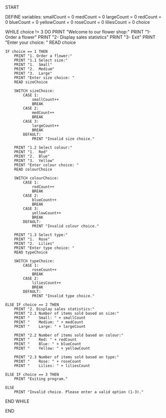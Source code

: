 START

DEFINE variables:
    smallCount = 0
    medCount = 0
    largeCount = 0
    redCount = 0
    blueCount = 0
    yellowCount = 0
    roseCount = 0
    liliesCount = 0
    choice

WHILE choice != 3 DO
    PRINT "Welcome to our flower shop:"
    PRINT "1- Order a flower"
    PRINT "2- Display sales statistics"
    PRINT "3- Exit"
    PRINT "Enter your choice: "
    READ choice

    IF choice == 1 THEN
        PRINT "1. Order a flower:"
        PRINT "1.1 Select size:"
        PRINT "1.  Small"
        PRINT "2.  Medium"
        PRINT "3.  Large"
        PRINT "Enter size choice: "
        READ sizeChoice

        SWITCH sizeChoice:
            CASE 1:
                smallCount++
                BREAK
            CASE 2:
                medCount++
                BREAK
            CASE 3:
                largeCount++
                BREAK
            DEFAULT:
                PRINT "Invalid size choice."
        
        PRINT "1.2 Select colour:"
        PRINT "1.  Red"
        PRINT "2.  Blue"
        PRINT "3.  Yellow"
        PRINT "Enter colour choice: "
        READ colourChoice

        SWITCH colourChoice:
            CASE 1:
                redCount++
                BREAK
            CASE 2:
                blueCount++
                BREAK
            CASE 3:
                yellowCount++
                BREAK
            DEFAULT:
                PRINT "Invalid colour choice."

        PRINT "1.3 Select type:"
        PRINT "1.  Rose"
        PRINT "2.  Lilies"
        PRINT "Enter type choice: "
        READ typeChoice

        SWITCH typeChoice:
            CASE 1:
                roseCount++
                BREAK
            CASE 2:
                liliesCount++
                BREAK
            DEFAULT:
                PRINT "Invalid type choice."

    ELSE IF choice == 2 THEN
        PRINT "2. Display sales statistics:"
        PRINT "2.1 Number of items sold based on size:"
        PRINT "    Small: " + smallCount
        PRINT "    Medium: " + medCount
        PRINT "    Large: " + largeCount

        PRINT "2.2 Number of items sold based on colour:"
        PRINT "    Red: " + redCount
        PRINT "    Blue: " + blueCount
        PRINT "    Yellow: " + yellowCount

        PRINT "2.3 Number of items sold based on type:"
        PRINT "    Rose: " + roseCount
        PRINT "    Lilies: " + liliesCount

    ELSE IF choice == 3 THEN
        PRINT "Exiting program."
    
    ELSE
        PRINT "Invalid choice. Please enter a valid option (1-3)."

END WHILE

END
